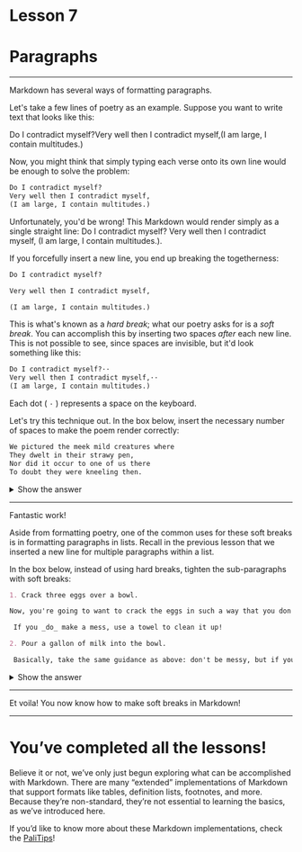 # Lesson 7

# **Paragraphs**

---

Markdown has several ways of formatting paragraphs.

Let's take a few lines of poetry as an example. Suppose you want to write text that looks like this:

Do I contradict myself?Very well then I contradict myself,(I am large, I contain multitudes.)

Now, you might think that simply typing each verse onto its own line would be enough to solve the problem:

```markdown
Do I contradict myself?
Very well then I contradict myself,
(I am large, I contain multitudes.)

```

Unfortunately, you'd be wrong! This Markdown would render simply as a single straight line: Do I contradict myself? Very well then I contradict myself, (I am large, I contain multitudes.).

If you forcefully insert a new line, you end up breaking the togetherness:

```markdown
Do I contradict myself?

Very well then I contradict myself,

(I am large, I contain multitudes.)

```

This is what's known as a *hard break*; what our poetry asks for is a *soft break*. You can accomplish this by inserting two spaces *after* each new line. This is not possible to see, since spaces are invisible, but it'd look something like this:

```markdown
Do I contradict myself?··
Very well then I contradict myself,··
(I am large, I contain multitudes.)

```

Each dot ( `·` ) represents a space on the keyboard.

Let's try this technique out. In the box below, insert the necessary number of spaces to make the poem render correctly:


```markdown
We pictured the meek mild creatures where
They dwelt in their strawy pen,
Nor did it occur to one of us there
To doubt they were kneeling then.
```

<details>
<summary>Show the answer</summary>

```markdown
We pictured the meek mild creatures where  
They dwelt in their strawy pen,  
Nor did it occur to one of us there  
To doubt they were kneeling then.
```
</details>

---

Fantastic work!

Aside from formatting poetry, one of the common uses for these soft breaks is in formatting paragraphs in lists. Recall in the previous lesson that we inserted a new line for multiple paragraphs within a list.

In the box below, instead of using hard breaks, tighten the sub-paragraphs with soft breaks:

```markdown
1. Crack three eggs over a bowl.

Now, you're going to want to crack the eggs in such a way that you don't make a mess.

 If you _do_ make a mess, use a towel to clean it up!

2. Pour a gallon of milk into the bowl.

 Basically, take the same guidance as above: don't be messy, but if you are, clean it up!
```

<details>
<summary>Show the answer</summary>

```markdown
1. Crack three eggs over a bowl.  
Now, you're going to want to crack the eggs in such a way that you don't make a mess.  
If you _do_ make a mess, use a towel to clean it up!

2. Pour a gallon of milk into the bowl.  
Basically, take the same guidance as above: don't be messy, but if you are, clean it up!
```
</details>

---

Et voila! You now know how to make soft breaks in Markdown!

---

# You’ve completed all the lessons!

Believe it or not, we’ve only just begun exploring what can be accomplished with Markdown. There are many “extended” implementations of Markdown that support formats like tables, definition lists, footnotes, and more. Because they’re non-standard, they’re not essential to learning the basics, as we’ve introduced here.

If you’d like to know more about these Markdown implementations, check the [PaliTips](PaliTips.md)!

